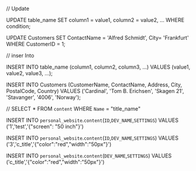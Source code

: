 // Update

UPDATE table_name
SET column1 = value1, column2 = value2, ...
WHERE condition;

UPDATE Customers
SET ContactName = 'Alfred Schmidt', City= 'Frankfurt'
WHERE CustomerID = 1;


// inser Into

INSERT INTO table_name (column1, column2, column3, ...)
VALUES (value1, value2, value3, ...);

INSERT INTO Customers (CustomerName, ContactName, Address, City, PostalCode, Country)
VALUES ('Cardinal', 'Tom B. Erichsen', 'Skagen 21', 'Stavanger', '4006', 'Norway');


//
SELECT * FROM `content` WHERE `Name` = "title_name"

INSERT INTO `personal_website`.`content`(`ID`,`DEV_NAME`,`SETTINGS`) VALUES ('1','test','{"screen": "50 inch"}')

INSERT INTO `personal_website`.`content`(`ID`,`DEV_NAME`,`SETTINGS`) VALUES ('3','c_title','{"color":"red","width":"50px"}')

INSERT INTO `personal_website`.`content`(`DEV_NAME`,`SETTINGS`) VALUES ('c_title','{"color":"red","width":"50px"}')
